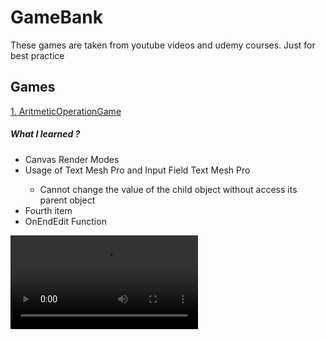 # GameBank
These games are taken from youtube videos and udemy courses. Just for best practice 

## Games

<a href="https://github.com/rumeysalyk/GameBank/tree/main/AritmetikOperationGame/AritmeticOperationGame " target="_blank">1. AritmeticOperationGame</a>

<h5>What I learned ?</h5>

<ul>
 <li>Canvas Render Modes</li>
 <li>Usage of Text Mesh Pro and Input Field Text Mesh Pro</li>
    <ul>
      <li>Cannot change the value of the child object without access its parent object</li>
    </ul>
 <li>Fourth item</li>
 <li>OnEndEdit Function</li>
</ul>
<video src="https://github.com/rumeysalyk/GameBank/blob/main/AritmetikOperationGame/AritmeticOperationGame/GameDemo.mp4"> Demo </video>











